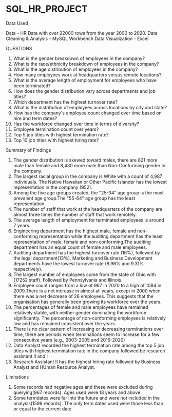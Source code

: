 # SQL_HR_PROJECT

Data Used

Data - HR Data with over 22000 rows from the year 2000 to 2020.
Data Cleaning & Analysis - MySQL Workbench
Data Visualization - Excel




QUESTIONS
1. What is the gender breakdown of employees in the company?
2. What is the race/ethnicity breakdown of employees in the company?
3. What is the age distribution of employees in the company?
4. How many employees work at headquarters versus remote locations?
5. What is the average length of employment for employees who have been terminated?
6. How does the gender distribution vary across departments and job titles?
7. Which department has the highest turnover rate?
8. What is the distribution of employees across locations by city and state?
9. How has the company's employee count changed over time based on hire and term dates?
10. Has the workforce changed over time in terms of diversity?
11.  Employee termination count over years?
12. Top 5 job titles with highest termination rate?
13. Top 10 job titles with highest hiring rate?




Summary of Findings
1.	The gender distribution is skewed toward males, there are 821 more male than female and 8,430 more male than Non-Conforming gender in the company.
2.	The largest racial group in the company is White with a count of 4,987 individuals. The Native Hawaiian or Other Pacific Islander has the lowest representation in the company (952).
3.	 Among the five age groups created, the "25-34" age group is the most prevalent age group.The "55-64" age group has the least representation.
4.	The number of staff that work at the headquarters of the company are almost three times the number of staff that work remotely.
5.	The average length of employment for terminated employees is around 7 years.
6.	Engineering department has the highest male, female and non-conforming representation while the auditing department has the least representation of male, female and non-conforming.The auditing department has an equal count of female and  male employees.
7.	Auditing department has the highest turnover rate (16%), followed by the legal department(13%). Marketing and Business Development departments have the lowest turnover rate (8.96% and 9.31% respectively).
8.	The largest number of employees come from the state of Ohio with (17252 staff). Followed by Pennsylvania and Illinois.
9.	Employee count ranges from a low of 967 in 2020 to a high of 1094 in 2009.There is a net increase in almost all years, except in 2000 when there was a net decrease of 26 employees. This suggests that the organisation has generally been growing its workforce over the years.
10.	 The percentages of female and male employees have remained relatively stable, with neither gender dominating the workforce significantly. The percentage of non-conforming employees is relatively low and has remained consistent over the years.
11.	There is no clear pattern of increasing or decreasing terminations over time, there are periods when terminations seem to increase for a few consecutive years (e.g., 2003-2005 and 2015-2020)
12.	Data Analyst recorded the highest termination rate among the top 5 job titles with highest termination rate in the company followed be research assistant II and I
13.	Research Assistant II has the highest hiring rate followed by Business Analyst and HUman Resource Analyst.




Limitations
1. Some records had negative ages and these were excluded during querying(967 records). Ages used were 18 years and above.
2. Some termdates were far into the future and were not included in the analysis(1599 records). The only term dates used were those less than or equal to the current date.

